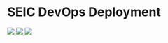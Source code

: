 # SEIC DevOps Deployment

<a href="https://portal.azure.com/#create/Microsoft.Template/uri/https%3A%2F%2Fraw.githubusercontent.com%2Fbhlaban%2Fdevops%2Fmaster%2Fazuredeploy.json" target="_blank">
    <img src="http://azuredeploy.net/deploybutton.png"/> 
</a>
<a href="https://portal.azure.us/#create/Microsoft.Template/uri/https%3A%2F%2Fraw.githubusercontent.com%2Fbhlaban%2Fdevops%2Fmaster%2Fazuredeploy.json" target="_blank">
    <img src="http://azuredeploy.net/AzureGov.png"/>
</a>
<a href="http://armviz.io/#/?load=https%3A%2F%2Fraw.githubusercontent.com%2Fbhlaban%2Fdevops%2Fmaster%2Fazuredeploy.json" target="_blank">
    <img src="http://armviz.io/visualizebutton.png"/> 
</a>